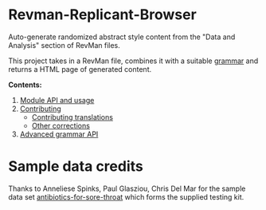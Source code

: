 Revman-Replicant-Browser
================
Auto-generate randomized abstract style content from the "Data and Analysis" section of RevMan files.

This project takes in a RevMan file, combines it with a suitable [grammar](./grammars) and returns a HTML page of generated content.


**Contents:**

1. [Module API and usage](./docs/API.md)
2. [Contributing](./docs/CONTRIBUTING.md)
	* [Contributing translations](./docs/CONTRIBUTING-TRANSLATIONS.md)
	* [Other corrections](./docs/CONTRIBUTING-CORRECTIONS.md)
3. [Advanced grammar API](./docs/GRAMMAR-API.md)


Sample data credits
===================
Thanks to Anneliese Spinks, Paul Glasziou, Chris Del Mar for the sample data set [antibiotics-for-sore-throat](test/data/antibiotics-for-sore-throat.rm5) which forms the supplied testing kit.
